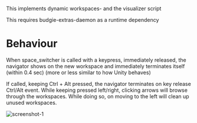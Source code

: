 This implements dynamic workspaces- and the visualizer script


This requires budgie-extras-daemon as a runtime dependency


# Behaviour
When space_switcher is called with a keypress, immediately released, the navigator shows on the new workspace and immediately terminates itself (within 0.4 sec) (more or less similar to how Unity behaves)

If called, keeping Ctrl + Alt pressed, the navigator terminates on key release Ctrl/Alt event. While keeping pressed left/right, clicking arrows will browse through the workspaces. While doing so, on moving to the left will clean up unused workspaces.

![screenshot-1](https://github.com/UbuntuBudgie/budgie-extras/blob/development/budgie_visualspace/visualspace.png)

